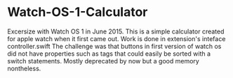 # Watch-OS-1-Calculator
Excersize with Watch OS 1 in June 2015.
This is a simple calculator created for apple watch when it first came out.  Work is done in extension's inteface controller.swift
The challenge was that buttons in first version of watch os did not have properties such as tags that could easily be sorted with a switch statements.  Mostly deprecated by now but a good memory nontheless.

